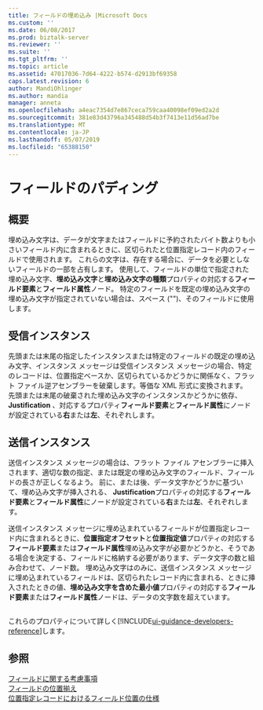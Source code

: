 ```yaml
---
title: フィールドの埋め込み |Microsoft Docs
ms.custom: ''
ms.date: 06/08/2017
ms.prod: biztalk-server
ms.reviewer: ''
ms.suite: ''
ms.tgt_pltfrm: ''
ms.topic: article
ms.assetid: 47017036-7d64-4222-b574-d2913bf69358
caps.latest.revision: 6
author: MandiOhlinger
ms.author: mandia
manager: anneta
ms.openlocfilehash: a4eac7354d7e867ceca759caa40098ef09ed2a2d
ms.sourcegitcommit: 381e83d43796a345488d54b3f7413e11d56ad7be
ms.translationtype: MT
ms.contentlocale: ja-JP
ms.lasthandoff: 05/07/2019
ms.locfileid: "65388150"
---
```

# <a name="field-padding"></a>フィールドのパディング

## <a name="overview"></a>概要

埋め込み文字は、データが文字またはフィールドに予約されたバイト数よりも小さいフィールド内に含まれるときに、区切られたと位置指定レコード内のフィールドで使用されます。 これらの文字は、存在する場合に、データを必要としないフィールドの一部を占有します。 使用して、フィールドの単位で指定された埋め込み文字、**埋め込み文字**と**埋め込み文字の種類**プロパティの対応する**フィールド要素**と**フィールド属性**ノード。 特定のフィールドを既定の埋め込み文字の埋め込み文字が指定されていない場合は、スペース ("")、そのフィールドに使用します。  
  
## <a name="inbound-instances"></a>受信インスタンス
 先頭または末尾の指定したインスタンスまたは特定のフィールドの既定の埋め込み文字、インスタンス メッセージは受信インスタンス メッセージの場合、特定のレコードは、位置指定ベースか、区切られているかどうかに関係なく、フラット ファイル逆アセンブラーを破棄します。等価な XML 形式に変換されます。 先頭または末尾の破棄された埋め込み文字のインスタンスかどうかに依存、 **Justification** 、対応するプロパティ**フィールド要素**と**フィールド属性**にノードが設定されている**右**または**左**、それぞれします。  

## <a name="outbound-instances"></a>送信インスタンス  
 送信インスタンス メッセージの場合は、フラット ファイル アセンブラーに挿入されます、適切な数の指定、または既定の埋め込み文字のフィールド、フィールドの長さが正しくなるよう。 前に、または後、データ文字かどうかに基づいて、埋め込み文字が挿入される、 **Justification**プロパティの対応する**フィールド要素**と**フィールド属性**にノードが設定されている**右**または**左**、それぞれします。  
  
 送信インスタンス メッセージに埋め込まれているフィールドが位置指定レコード内に含まれるときに、**位置指定オフセット**と**位置指定値**プロパティの対応する**フィールド要素**または**フィールド属性**埋め込み文字が必要かどうかと、そうである場合を決定する、フィールドに格納する必要があります、データ文字の数と組み合わせて、ノード数。 埋め込み文字はのみに、送信インスタンス メッセージに埋め込まれているフィールドは、区切られたレコード内に含まれる、ときに挿入されたときの値、**埋め込み文字を含めた最小値**プロパティの対応する**フィールド要素**または**フィールド属性**ノードは、データの文字数を超えています。  

## 
これらのプロパティについて詳しく[!INCLUDE[ui-guidance-developers-reference](../includes/ui-guidance-developers-reference.md)]します。

## <a name="see-also"></a>参照  
 [フィールドに関する考慮事項](../core/field-considerations.md)   
 [フィールドの位置揃え](../core/field-justification.md)   
 [位置指定レコードにおけるフィールド位置の仕様](../core/specification-of-field-positions-within-positional-records.md)  